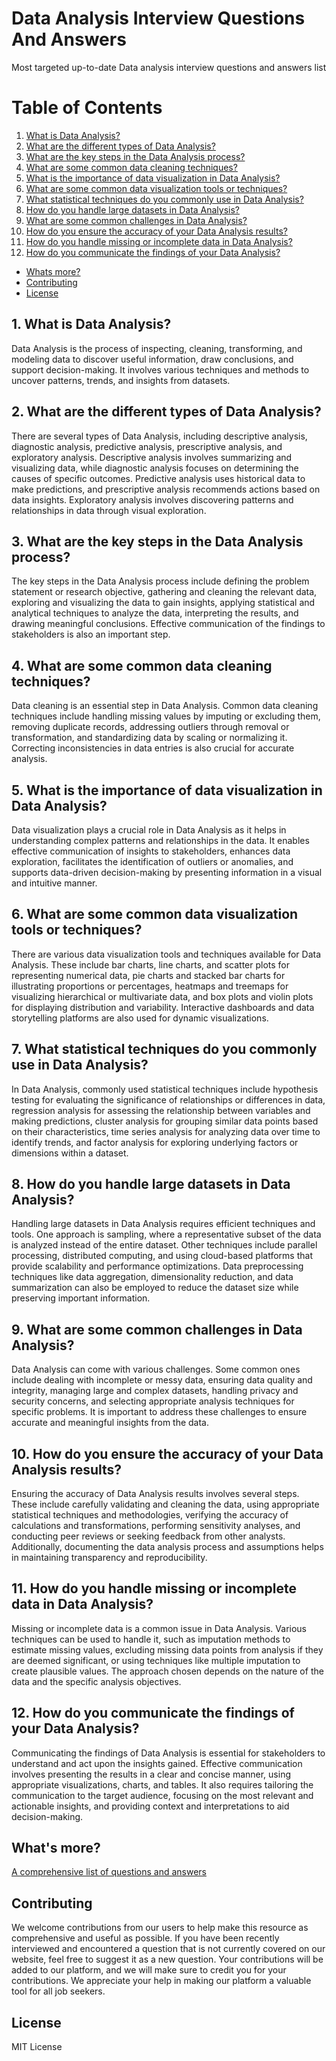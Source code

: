 # Data Analysis Interview Questions And Answers

Most targeted up-to-date Data analysis interview questions and answers list

# Table of Contents

1. [What is Data Analysis?](#1-what-is-data-analysis)
2. [What are the different types of Data Analysis?](#2-what-are-the-different-types-of-data-analysis)
3. [What are the key steps in the Data Analysis process?](#3-what-are-the-key-steps-in-the-data-analysis-process)
4. [What are some common data cleaning techniques?](#4-what-are-some-common-data-cleaning-techniques)
5. [What is the importance of data visualization in Data Analysis?](#5-what-is-the-importance-of-data-visualization-in-data-analysis)
6. [What are some common data visualization tools or techniques?](#6-what-are-some-common-data-visualization-tools-or-techniques)
7. [What statistical techniques do you commonly use in Data Analysis?](#7-what-statistical-techniques-do-you-commonly-use-in-data-analysis)
8. [How do you handle large datasets in Data Analysis?](#8-how-do-you-handle-large-datasets-in-data-analysis)
9. [What are some common challenges in Data Analysis?](#9-what-are-some-common-challenges-in-data-analysis)
10. [How do you ensure the accuracy of your Data Analysis results?](#10-how-do-you-ensure-the-accuracy-of-your-data-analysis-results)
11. [How do you handle missing or incomplete data in Data Analysis?](#11-how-do-you-handle-missing-or-incomplete-data-in-data-analysis)
12. [How do you communicate the findings of your Data Analysis?](#12-how-do-you-communicate-the-findings-of-your-data-analysis)
- [Whats more?](#whats-more)
- [Contributing](#contributing)
- [License](#license)

## 1. What is Data Analysis?

Data Analysis is the process of inspecting, cleaning, transforming, and modeling data to discover useful information, draw conclusions, and support decision-making. It involves various techniques and methods to uncover patterns, trends, and insights from datasets.

## 2. What are the different types of Data Analysis?

There are several types of Data Analysis, including descriptive analysis, diagnostic analysis, predictive analysis, prescriptive analysis, and exploratory analysis. Descriptive analysis involves summarizing and visualizing data, while diagnostic analysis focuses on determining the causes of specific outcomes. Predictive analysis uses historical data to make predictions, and prescriptive analysis recommends actions based on data insights. Exploratory analysis involves discovering patterns and relationships in data through visual exploration.

## 3. What are the key steps in the Data Analysis process?

The key steps in the Data Analysis process include defining the problem statement or research objective, gathering and cleaning the relevant data, exploring and visualizing the data to gain insights, applying statistical and analytical techniques to analyze the data, interpreting the results, and drawing meaningful conclusions. Effective communication of the findings to stakeholders is also an important step.

## 4. What are some common data cleaning techniques?

Data cleaning is an essential step in Data Analysis. Common data cleaning techniques include handling missing values by imputing or excluding them, removing duplicate records, addressing outliers through removal or transformation, and standardizing data by scaling or normalizing it. Correcting inconsistencies in data entries is also crucial for accurate analysis.

## 5. What is the importance of data visualization in Data Analysis?

Data visualization plays a crucial role in Data Analysis as it helps in understanding complex patterns and relationships in the data. It enables effective communication of insights to stakeholders, enhances data exploration, facilitates the identification of outliers or anomalies, and supports data-driven decision-making by presenting information in a visual and intuitive manner.

## 6. What are some common data visualization tools or techniques?

There are various data visualization tools and techniques available for Data Analysis. These include bar charts, line charts, and scatter plots for representing numerical data, pie charts and stacked bar charts for illustrating proportions or percentages, heatmaps and treemaps for visualizing hierarchical or multivariate data, and box plots and violin plots for displaying distribution and variability. Interactive dashboards and data storytelling platforms are also used for dynamic visualizations.

## 7. What statistical techniques do you commonly use in Data Analysis?

In Data Analysis, commonly used statistical techniques include hypothesis testing for evaluating the significance of relationships or differences in data, regression analysis for assessing the relationship between variables and making predictions, cluster analysis for grouping similar data points based on their characteristics, time series analysis for analyzing data over time to identify trends, and factor analysis for exploring underlying factors or dimensions within a dataset.

## 8. How do you handle large datasets in Data Analysis?

Handling large datasets in Data Analysis requires efficient techniques and tools. One approach is sampling, where a representative subset of the data is analyzed instead of the entire dataset. Other techniques include parallel processing, distributed computing, and using cloud-based platforms that provide scalability and performance optimizations. Data preprocessing techniques like data aggregation, dimensionality reduction, and data summarization can also be employed to reduce the dataset size while preserving important information.

## 9. What are some common challenges in Data Analysis?

Data Analysis can come with various challenges. Some common ones include dealing with incomplete or messy data, ensuring data quality and integrity, managing large and complex datasets, handling privacy and security concerns, and selecting appropriate analysis techniques for specific problems. It is important to address these challenges to ensure accurate and meaningful insights from the data.

## 10. How do you ensure the accuracy of your Data Analysis results?

Ensuring the accuracy of Data Analysis results involves several steps. These include carefully validating and cleaning the data, using appropriate statistical techniques and methodologies, verifying the accuracy of calculations and transformations, performing sensitivity analyses, and conducting peer reviews or seeking feedback from other analysts. Additionally, documenting the data analysis process and assumptions helps in maintaining transparency and reproducibility.

## 11. How do you handle missing or incomplete data in Data Analysis?

Missing or incomplete data is a common issue in Data Analysis. Various techniques can be used to handle it, such as imputation methods to estimate missing values, excluding missing data points from analysis if they are deemed significant, or using techniques like multiple imputation to create plausible values. The approach chosen depends on the nature of the data and the specific analysis objectives.

## 12. How do you communicate the findings of your Data Analysis?

Communicating the findings of Data Analysis is essential for stakeholders to understand and act upon the insights gained. Effective communication involves presenting the results in a clear and concise manner, using appropriate visualizations, charts, and tables. It also requires tailoring the communication to the target audience, focusing on the most relevant and actionable insights, and providing context and interpretations to aid decision-making.

## What's more?
<a href="https://interviewplus.ai/business-analyst/data-analysis/questions">A comprehensive list of questions and answers</a>

## Contributing
We welcome contributions from our users to help make this resource as comprehensive and useful as possible. If you have been recently interviewed and encountered a question that is not currently covered on our website, feel free to suggest it as a new question. Your contributions will be added to our platform, and we will make sure to credit you for your contributions. We appreciate your help in making our platform a valuable tool for all job seekers.

## License
MIT License

